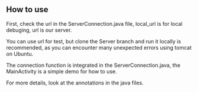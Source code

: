 ## How to use

First, check the url in the ServerConnection.java file, local_url is for local debuging, url is our server.

You can use url for test, but clone the Server branch and run it locally is recommended, as you can encounter many unexpected errors using tomcat on Ubuntu.

The connection function is integrated in the ServerConnection.java, the MainActivity is a simple demo for how to use.

For more details, look at the annotations in the java files.